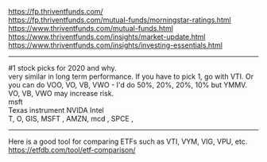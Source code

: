 






https://fp.thriventfunds.com/      
https://fp.thriventfunds.com/mutual-funds/morningstar-ratings.html      
https://www.thriventfunds.com/mutual-funds.html     
https://www.thriventfunds.com/insights/market-update.html       
https://www.thriventfunds.com/insights/investing-essentials.html      

-------   
#1 stock picks for 2020 and why.     
very similar in long term performance. If you have to pick 1, go with VTI. Or you can do VOO, VO, VB, VWO - I'd do 50%, 20%, 20%, 10% but YMMV. VO, VB, VWO may increase risk.   
msft   
 Texas instrument NVIDA Intel    
T, O, GIS, MSFT , AMZN, mcd , SPCE  ,

-----   
Here is a good tool for comparing ETFs such as VTI, VYM, VIG, VPU, etc. https://etfdb.com/tool/etf-comparison/      




